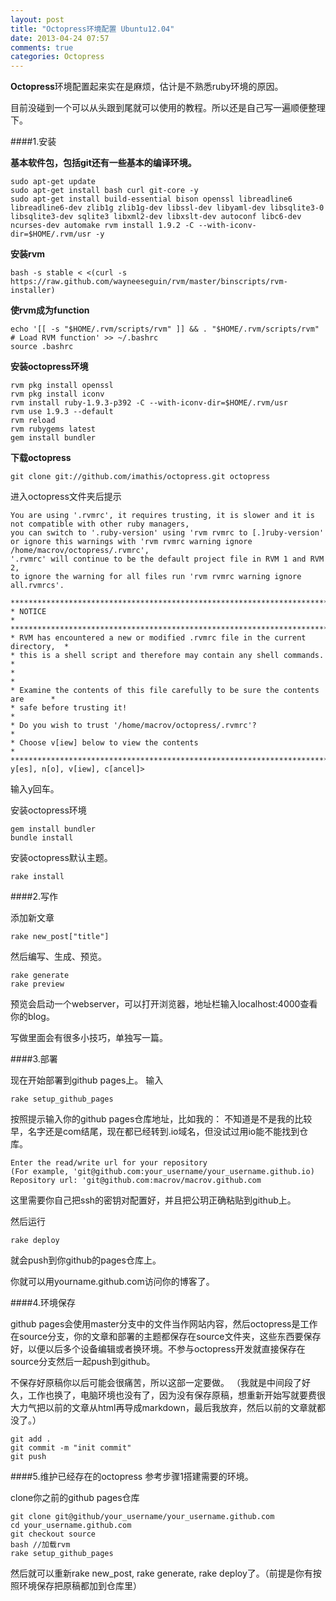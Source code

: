 ```yaml
---
layout: post
title: "Octopress环境配置 Ubuntu12.04"
date: 2013-04-24 07:57
comments: true
categories: Octopress
---
```


**Octopress**环境配置起来实在是麻烦，估计是不熟悉ruby环境的原因。

目前没碰到一个可以从头跟到尾就可以使用的教程。所以还是自己写一遍顺便整理下。



####1.安装

**基本软件包，包括git还有一些基本的编译环境。**
```
sudo apt-get update
sudo apt-get install bash curl git-core -y
sudo apt-get install build-essential bison openssl libreadline6 libreadline6-dev zlib1g zlib1g-dev libssl-dev libyaml-dev libsqlite3-0 libsqlite3-dev sqlite3 libxml2-dev libxslt-dev autoconf libc6-dev ncurses-dev automake rvm install 1.9.2 -C --with-iconv-dir=$HOME/.rvm/usr -y
```
**安装rvm**
```
bash -s stable < <(curl -s https://raw.github.com/wayneeseguin/rvm/master/binscripts/rvm-installer)
```

**使rvm成为function**
```
echo '[[ -s "$HOME/.rvm/scripts/rvm" ]] && . "$HOME/.rvm/scripts/rvm" # Load RVM function' >> ~/.bashrc
source .bashrc
```
<!-- more -->
**安装octopress环境**
```
rvm pkg install openssl
rvm pkg install iconv
rvm install ruby-1.9.3-p392 -C --with-iconv-dir=$HOME/.rvm/usr
rvm use 1.9.3 --default
rvm reload
rvm rubygems latest
gem install bundler
```

**下载octopress**
```
git clone git://github.com/imathis/octopress.git octopress

```
进入octopress文件夹后提示
```
You are using '.rvmrc', it requires trusting, it is slower and it is not compatible with other ruby managers,
you can switch to '.ruby-version' using 'rvm rvmrc to [.]ruby-version'
or ignore this warnings with 'rvm rvmrc warning ignore /home/macrov/octopress/.rvmrc',
'.rvmrc' will continue to be the default project file in RVM 1 and RVM 2,
to ignore the warning for all files run 'rvm rvmrc warning ignore all.rvmrcs'.

********************************************************************************
* NOTICE                                                                       *
********************************************************************************
* RVM has encountered a new or modified .rvmrc file in the current directory,  *
* this is a shell script and therefore may contain any shell commands.         *
*                                                                              *
* Examine the contents of this file carefully to be sure the contents are      *
* safe before trusting it!                                                     *
* Do you wish to trust '/home/macrov/octopress/.rvmrc'?                        *
* Choose v[iew] below to view the contents                                     *
********************************************************************************
y[es], n[o], v[iew], c[ancel]>
```
输入y回车。

安装octopress环境
```
gem install bundler
bundle install
```

安装octopress默认主题。
```
rake install
```

####2.写作

添加新文章
```
rake new_post["title"]
```
然后编写、生成、预览。
```
rake generate
rake preview
```
预览会启动一个webserver，可以打开浏览器，地址栏输入localhost:4000查看你的blog。

写做里面会有很多小技巧，单独写一篇。


####3.部署

现在开始部署到github pages上。
输入
```
rake setup_github_pages
```
按照提示输入你的github pages仓库地址，比如我的：
不知道是不是我的比较早，名字还是com结尾，现在都已经转到.io域名，但没试过用io能不能找到仓库。
```
Enter the read/write url for your repository
(For example, 'git@github.com:your_username/your_username.github.io)
Repository url: 'git@github.com:macrov/macrov.github.com
```
这里需要你自己把ssh的密钥对配置好，并且把公玥正确粘贴到github上。

然后运行
```
rake deploy
```
就会push到你github的pages仓库上。

你就可以用yourname.github.com访问你的博客了。

####4.环境保存

github pages会使用master分支中的文件当作网站内容，然后octopress是工作在source分支，你的文章和部署的主题都保存在source文件夹，这些东西要保存好，以便以后多个设备编辑或者换环境。不参与octopress开发就直接保存在source分支然后一起push到github。

不保存好原稿你以后可能会很痛苦，所以这部一定要做。
（我就是中间段了好久，工作也换了，电脑环境也没有了，因为没有保存原稿，想重新开始写就要费很大力气把以前的文章从html再导成markdown，最后我放弃，然后以前的文章就都没了。）

```
git add .
git commit -m "init commit"
git push 
```


####5.维护已经存在的octopress
参考步骤1搭建需要的环境。

clone你之前的github pages仓库
```
git clone git@github/your_username/your_username.github.com
cd your_username.github.com
git checkout source
bash //加载rvm
rake setup_github_pages
```
然后就可以重新rake new_post, rake generate, rake deploy了。（前提是你有按照环境保存把原稿都加到仓库里）

